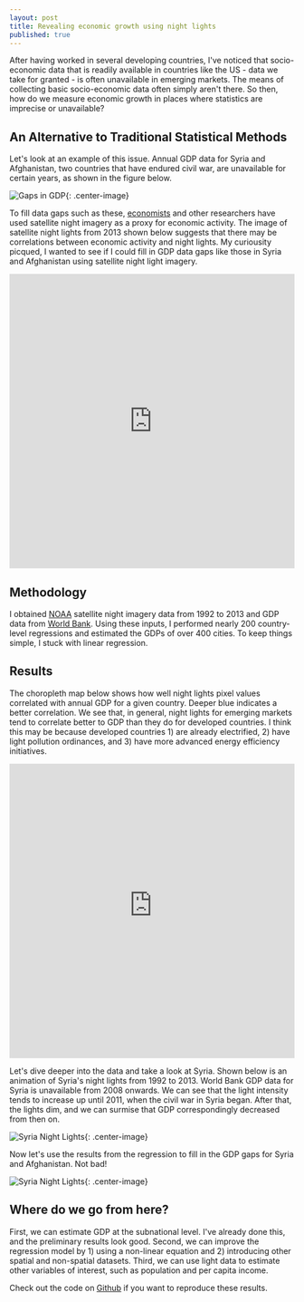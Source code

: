 ```yaml
---
layout: post
title: Revealing economic growth using night lights
published: true
---
```


After having worked in several developing countries, I've noticed that socio-economic data that is readily available in countries like the US - data we take for granted - is often unavailable in emerging markets. The means of collecting basic socio-economic data often simply aren't there. So then, how do we measure economic growth in places where statistics are imprecise or unavailable? 

## An Alternative to Traditional Statistical Methods

Let's look at an example of this issue. Annual GDP data for Syria and Afghanistan, two countries that have endured civil war, are unavailable for certain years, as shown in the figure below.

![Gaps in GDP]({{site.baseurl}}/images/005-lights-gaps.png){: .center-image}

To fill data gaps such as these, [economists](http://economics.mit.edu/files/8945) and other researchers have used satellite night imagery as a proxy for economic activity. The image of satellite night lights from 2013 shown below suggests that there may be correlations between economic activity and night lights. My curiousity picqued, I wanted to see if I could fill in GDP data gaps like those in Syria and Afghanistan using satellite night light imagery.

<iframe width="100%" height="520" frameborder="0" src="https://api.mapbox.com/styles/v1/petergrasmussen/cipzjwi860000bongr2x6zjnj.html?fresh=true&title=view&access_token=pk.eyJ1IjoicGV0ZXJncmFzbXVzc2VuIiwiYSI6ImNrZnFxbDB5bDA2cmwycm84ZnlsNG5uZ2UifQ.1KhOA5e84Y_U1x96owQJ1A" allowfullscreen webkitallowfullscreen mozallowfullscreen oallowfullscreen msallowfullscreen></iframe>

## Methodology

I obtained [NOAA](http://ngdc.noaa.gov/eog/dmsp/downloadV4composites.html) satellite night imagery data from 1992 to 2013 and GDP data from [World Bank](http://databank.worldbank.org/data/home.aspx). Using these inputs, I performed nearly 200 country-level regressions and estimated the GDPs of over 400 cities. To keep things simple, I stuck with linear regression.

## Results

The choropleth map below shows how well night lights pixel values correlated with annual GDP for a given country. Deeper blue indicates a better correlation. We see that, in general, night lights for emerging markets tend to correlate better to GDP than they do for developed countries. I think this may be because developed countries 1) are already electrified, 2) have light pollution ordinances, and 3) have more advanced energy efficiency initiatives.

<iframe width="100%" height="520" frameborder="0" src="https://peter-gray-rasmussen.cartodb.com/viz/5f63c8ce-38e9-11e6-bdfd-0ea31932ec1d/embed_map" allowfullscreen webkitallowfullscreen mozallowfullscreen oallowfullscreen msallowfullscreen></iframe>

Let's dive deeper into the data and take a look at Syria. Shown below is an animation of Syria's night lights from 1992 to 2013. World Bank GDP data for Syria is unavailable from 2008 onwards. We can see that the light intensity tends to increase up until 2011, when the civil war in Syria began. After that, the lights dim, and we can surmise that GDP correspondingly decreased from then on.

![Syria Night Lights]({{site.baseurl}}/images/005-lights-animation.gif){: .center-image}

Now let's use the results from the regression to fill in the GDP gaps for Syria and Afghanistan. Not bad!

![Syria Night Lights]({{site.baseurl}}/images/005-lights-gdp.png){: .center-image}

## Where do we go from here?

First, we can estimate GDP at the subnational level. I've already done this, and the preliminary results look good. Second, we can improve the regression model by 1) using a non-linear equation and 2) introducing other spatial and non-spatial datasets. Third, we can use light data to estimate other variables of interest, such as population and per capita income.

Check out the code on [Github](https://github.com/pgr-me) if you want to reproduce these results.

